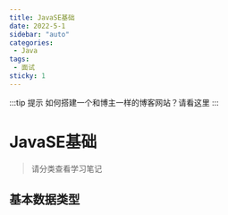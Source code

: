 ```yaml
---
title: JavaSE基础
date: 2022-5-1
sidebar: "auto"
categories:
 - Java
tags:
 - 面试
sticky: 1
---
```


:::tip 提示
如何搭建一个和博主一样的博客网站？请看这里
:::

<!-- more -->

# JavaSE基础
> 请分类查看学习笔记

## 基本数据类型

## 
